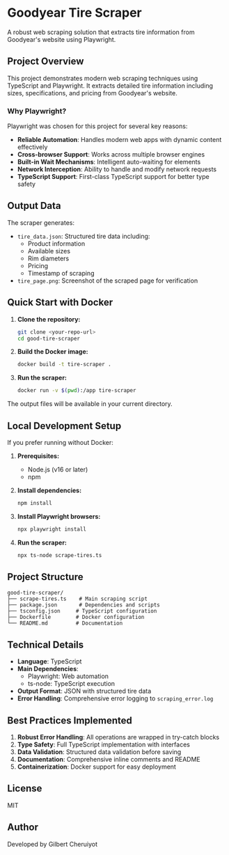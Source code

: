 # Goodyear Tire Scraper

A robust web scraping solution that extracts tire information from Goodyear's website using Playwright.

## Project Overview

This project demonstrates modern web scraping techniques using TypeScript and Playwright. It extracts detailed tire information including sizes, specifications, and pricing from Goodyear's website.

### Why Playwright?

Playwright was chosen for this project for several key reasons:
- **Reliable Automation**: Handles modern web apps with dynamic content effectively
- **Cross-browser Support**: Works across multiple browser engines
- **Built-in Wait Mechanisms**: Intelligent auto-waiting for elements
- **Network Interception**: Ability to handle and modify network requests
- **TypeScript Support**: First-class TypeScript support for better type safety

## Output Data

The scraper generates:
- `tire_data.json`: Structured tire data including:
  - Product information
  - Available sizes
  - Rim diameters
  - Pricing
  - Timestamp of scraping
- `tire_page.png`: Screenshot of the scraped page for verification

## Quick Start with Docker

1. **Clone the repository:**
   ```bash
   git clone <your-repo-url>
   cd good-tire-scraper
   ```

2. **Build the Docker image:**
   ```bash
   docker build -t tire-scraper .
   ```

3. **Run the scraper:**
   ```bash
   docker run -v $(pwd):/app tire-scraper
   ```

The output files will be available in your current directory.

## Local Development Setup

If you prefer running without Docker:

1. **Prerequisites:**
   - Node.js (v16 or later)
   - npm

2. **Install dependencies:**
   ```bash
   npm install
   ```

3. **Install Playwright browsers:**
   ```bash
   npx playwright install
   ```

4. **Run the scraper:**
   ```bash
   npx ts-node scrape-tires.ts
   ```

## Project Structure

```
good-tire-scraper/
├── scrape-tires.ts    # Main scraping script
├── package.json       # Dependencies and scripts
├── tsconfig.json     # TypeScript configuration
├── Dockerfile        # Docker configuration
└── README.md         # Documentation
```

## Technical Details

- **Language**: TypeScript
- **Main Dependencies**:
  - Playwright: Web automation
  - ts-node: TypeScript execution
- **Output Format**: JSON with structured tire data
- **Error Handling**: Comprehensive error logging to `scraping_error.log`

## Best Practices Implemented

1. **Robust Error Handling**: All operations are wrapped in try-catch blocks
2. **Type Safety**: Full TypeScript implementation with interfaces
3. **Data Validation**: Structured data validation before saving
4. **Documentation**: Comprehensive inline comments and README
5. **Containerization**: Docker support for easy deployment

## License

MIT

## Author

Developed by Gilbert Cheruiyot
